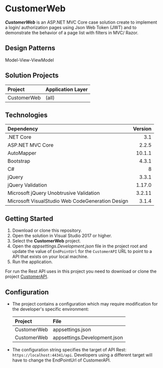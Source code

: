 # CustomerWeb

**_CustomerWeb_** is an ASP.NET MVC Core case solution create to implement a login/ authorization pages using Json Web Token (JWT) and to demonstrate the behavior of a page list with filters in MVC/ Razor.

## Design Patterns

Model-View-ViewModel 

## Solution Projects

| Project | Application Layer |
| :--- | :---
| CustomerWeb | (all) |

## Technologies

| Dependency | Version
| :--- | ---:
| .NET Core | 3.1
| ASP.NET MVC Core | 2.2.5
| AutoMapper | 10.1.1
| Bootstrap | 4.3.1
| C# | 8
| jQuery | 3.3.1
| jQuery Validation | 1.17.0
| Microsoft jQuery Unobtrusive Validation | 3.2.11
| Microsoft VisualStudio Web CodeGeneration Design | 3.1.4

## Getting Started

1. Download or clone this repository.
1. Open the solution in Visual Studio 2017 or higher.
1. Select the **CustomerWeb** project.
1. Open the _appsettings.Development.json_ file in the project root and update the value of `EndPointUrl` for the `CustomerAPI` URL to point to a API that exists on your local machine.
1. Run the application.

For run the Rest API uses in this project you need to download or clone the project [CustomerAPI](https://github.com/cskita/CustomerAPI).

## Configuration

* The project contains a configuration which may require modification for the developer's specific environment:

    | Project | File
    | :--- | :---
    | CustomerWeb | appsettings.json
    | CustomerWeb | appsettings.Development.json

* The configuration string specifies the target of API Rest: `https://localhost:44341/api`. Developers using a different target will have to change the EndPointUrl of CustomerAPI.

